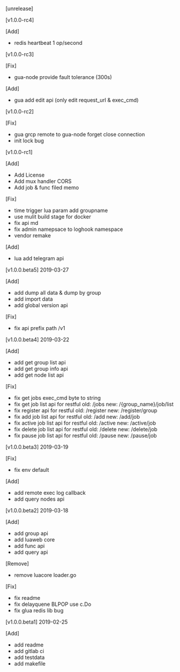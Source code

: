 [unrelease]

[v1.0.0-rc4]

[Add]

* redis heartbeat 1 op/second


[v1.0.0-rc3]

[Fix]

* gua-node provide fault tolerance (300s)

[Add]

* gua add edit api (only edit request_url & exec_cmd)


[v1.0.0-rc2]

[Fix]

* gua grcp remote to gua-node forget close connection
* init lock bug


[v1.0.0-rc1]

[Add]

* Add License
* Add mux handler CORS 
* Add job & func filed memo

[Fix]

* time trigger lua param add groupname
* use mulit build stage for docker
* fix api md
* fix admin namepsace to loghook namespace
* vendor remake


[Add]

* lua add telegram api



[v1.0.0.beta5] 2019-03-27

[Add]

* add dump all data & dump by group
* add import data
* add global version api


[Fix]

* fix api prefix path /v1



[v1.0.0.beta4] 2019-03-22

[Add]

* add get group list api
* add get group info api
* add get node list api

[Fix]

* fix get jobs  exec_cmd byte to string
* fix get job list api for restful old: /jobs    new: /{group_name}/job/list
* fix register api for restful old: /register    new: /register/group
* fix add job list api for restful old: /add    new: /add/job
* fix active job list api for restful old: /active    new: /active/job
* fix delete job list api for restful old: /delete    new: /delete/job
* fix pause job list api for restful old: /pause    new: /pause/job





[v1.0.0.beta3] 2019-03-19

[Fix]

* fix env default

[Add]

* add remote exec log callback
* add query nodes api



[v1.0.0.beta2] 2019-03-18

[Add]
* add group api
* add luaweb core
* add func api
* add query api


[Remove]
* remove luacore loader.go

[Fix]
* fix readme
* fix delayquene BLPOP use c.Do
* fix glua redis lib bug

[v1.0.0.beta1] 2019-02-25

[Add]

* add readme
* add gitlab ci
* add testdata
* add makefile
